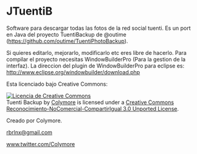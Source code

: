 
JTuentiB
========

Software para descargar todas las fotos de la red social tuenti.
Es un port en Java del proyecto TuentiBackup de @outime (https://github.com/outime/TuentiPhotoBackup).

Si quieres editarlo, mejorarlo, modificarlo etc eres libre de hacerlo.
Para compilar el proyecto necesitas WindowBuilderPro (Para la gestion de la interfaz). 
La direccion del plugin de WindowBuilderPro para eclipse es: http://www.eclipse.org/windowbuilder/download.php

Esta licenciado bajo Creative Commons:

<a rel="license" href="http://creativecommons.org/licenses/by-nc-sa/3.0/deed.es_ES"><img alt="Licencia de Creative Commons" style="border-width:0" src="http://i.creativecommons.org/l/by-nc-sa/3.0/88x31.png" /></a><br /><span xmlns:dct="http://purl.org/dc/terms/" href="http://purl.org/dc/dcmitype/Dataset" property="dct:title" rel="dct:type">Tuenti Backup</span> by <a xmlns:cc="http://creativecommons.org/ns#" href="https://github.com/colymore/TuentiBackup/" property="cc:attributionName" rel="cc:attributionURL">Colymore</a> is licensed under a <a rel="license" href="http://creativecommons.org/licenses/by-nc-sa/3.0/deed.es_ES">Creative Commons Reconocimiento-NoComercial-CompartirIgual 3.0 Unported License</a>.

Creado por Colymore.

rbrlnx@gmail.com

www.twitter.com/Colymore


